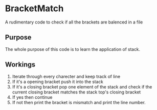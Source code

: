# BracketMatch
A rudimentary code to check if all the brackets are balenced in a file

## Purpose
The whole purpose of this code is to learn the application of stack.

## Workings
1. Iterate through every charecter and keep track of line
2. If it's a opening bracket push it into the stack
3. If it's a closing bracket pop one element of the stack and check if the current closing bracket matches the stack top's closing bracket
4. If yes then continue
5. If not then print the bracket is mismatch and print the line number.

